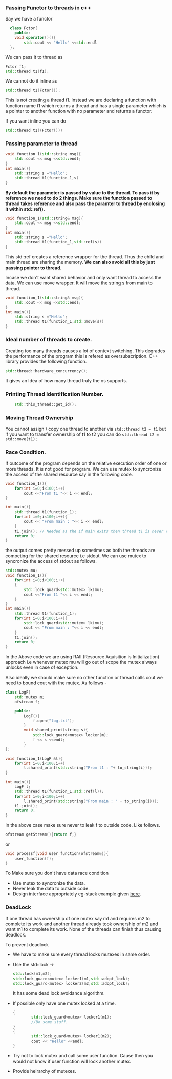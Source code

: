 ### Passing Functor to threads in c++

Say we have a functor
  ```c++
    class Fctor{
      public:
      void operator()(){
          std::cout << "Hello" <<std::endl
    };
  ```
  We can pass it to thread as
  ```c++
  Fctor f1;
  std::thread t1(f1);
  ```
  We cannot do it inline as
  ```c++
  std::thread t1(Fctor());
  ```
  This is not creating a thread t1. Instead we are declaring a function with function name t1 which returns a thread and has a single parameter which is a pointer to another function with no parameter and returns a functor. 

  If you want inline you can do
  ```c++
  std::thread t1((Fctor()))
  ```

### Passing parameter to thread

```c++
void function_1(std::string msg){
    std::cout << msg <<std::endl;
}
int main(){
    std::string s ="Hello";
    std::thread t1(function_1,s)
}
```

**By default the parameter is passed by value to the thread. To pass it by reference we need to do 2 things. Make sure the function passed to thread takes reference and also pass the paramter to thread by enclosing it within std::ref().**

```c++
void function_1(std::string& msg){
    std::cout << msg <<std::endl;
}
int main(){
    std::string s ="Hello";
    std::thread t1(function_1,std::ref(s))
}
```

This std::ref creates a reference wrapper for the thread. Thus the child and main thread are sharing the memory. **We can also avoid all this by just passing pointer to thread.**

Incase we don't want shared behavior and only want thread to access the data. We can use move wrapper. It will move the string s from main to thread. 

```c++
void function_1(std::string& msg){
    std::cout << msg <<std::endl;
}
int main(){
    std::string s ="Hello";
    std::thread t1(function_1,std::move(s))
}
```

### Ideal number of threads to create.
Creating too many threads causes a lot of context switching. This degrades the performance of the program this is refered as oversubscription. C++ library provides the following function.
```c++
std::thread::hardware_concurrency();
```
It gives an Idea of how many thread truly the os supports.

### Printing Thread Identification Number.
```c++
    std::this_thread::get_id();
```

### Moving Thread Ownership

You cannot assign / copy one thread to another via ```std::thread t2 = t1``` but if you want to transfer ownership of t1 to t2 you can do ```std::thread t2 = std::move(t1);```

### Race Condition.
If outcome of the program depends on the relative execution order of one or more threads. It is not good for program. We can use mutex to syncronize the access of the shared resource say in the following code.
```c++
void function_1(){
    for(int i=0;i<100;i++)
        cout <<"From t1 "<< i << endl;
}

int main(){
    std::thread t1(function_1);
    for(int i=0;i<100;i++){
        cout << "From main : "<< i << endl;
    }
    t1.join(); // Needed as the if main exits then thread t1 is never run.
    return 0;
}
```
the output comes pretty messed up sometimes as both the threads are competing for the shared resource i.e stdout. We can use mutex to syncronize the access of stdout as follows.

```c++
std::mutex mu;
void function_1(){
    for(int i=0;i<100;i++)
    {
        std::lock_guard<std::mutex> lk(mu);
        cout <<"From t1 "<< i << endl;
    }
}
int main(){
    std::thread t1(function_1);
    for(int i=0;i<100;i++){
        std::lock_guard<std::mutex> lk(mu);
        cout << "From main : "<< i << endl;
    }
    t1.join();
    return 0;
}
```
In the Above code we are using RAII (Resource Aquisition is Initialization) approach i.e whenever mutex mu will go out of scope the mutex always unlocks even in case of exception. 

Also ideally we should make sure no other function or thread calls cout we need to bound cout with the mutex. As follows - 

```c++
class LogF{
    std::mutex m;
    ofstream f;

    public:
        LogF(){
            f.open("log.txt");
        }
        void shared_print(string s){
            std::lock_guard<mutex> locker(m);
            f << s <<endl;
        }
};

void function_1(LogF &l){
    for(int i=0;i<100;i++)
        l.shared_print(std::string("From t1 : "+ to_string(i)));
}

int main(){
    LogF l;
    std::thread t1(function_1,std::ref(l));
    for(int i=0;i<100;i++)
        l.shared_print(std::string("From main : " + to_string(i)));
    t1.join();
    return 0;
}
```

In the above case make sure never to leak f to outside code. Like follows.

```c++
ofstream getStream(){return f;}
```

or

```c++
void processf(void user_function(ofstream&)){
    user_function(f);
}
```

To Make sure you don't have data race condition
 - Use mutex to syncronize the data.
 - Never leak the data to outside code.
 - Design interface appropriately eg-stack example given [here](https://youtu.be/3ZxZPeXPaM4?list=PL5jc9xFGsL8E12so1wlMS0r0hTQoJL74M&t=541).


### DeadLock

If one thread has ownership of one mutex say m1 and requires m2 to complete its work and another thread already took ownership of m2 and want m1 to complete its work. None of the threads can finish thus causing deadlock.

To prevent deadlock

  - We have to make sure every thread locks mutexes in same order.
  
  - Use the std::lock -> 
    ```c++
    std::lock(m1,m2);
    std::lock_guard<mutex> locker1(m1,std::adopt_lock);
    std::lock_guard<mutex> locker2(m2,std::adopt_lock);
    ```
    It has some dead lock avoidance algorithm.
 
  - If possible only have one mutex locked at a time.
    ```c++
    {
            std::lock_guard<mutex> locker1(m1);
            //Do some stuff.
    }
    {
            std::lock_guard<mutex> locker1(m2);
            cout << "Hello" <<endl;
    }
    ```

  - Try not to lock mutex and call some user function. Cause then you would not know if user function will lock another mutex.

  - Provide heirarchy of mutexes.